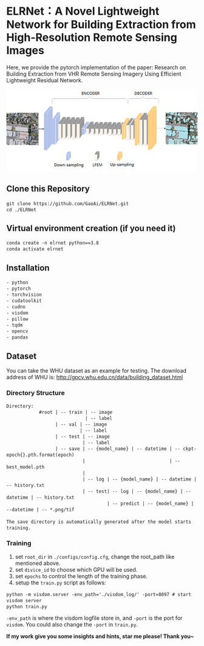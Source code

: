 # ELRNet：A Novel Lightweight Network for Building Extraction from High-Resolution Remote Sensing Images

Here, we provide the pytorch implementation of the paper: Research on Building Extraction from VHR Remote Sensing
Imagery Using Efficient Lightweight Residual Network.

![image-20210228153142126](./Architecture.tif)

## Clone this Repository
```
git clone https://github.com/GaoAi/ELRNet.git
cd ./ELRNet
```

## Virtual environment creation (if you need it)
```
conda create -n elrnet python==3.8
conda activate elrnet
```

## Installation
```
- python
- pytorch
- torchvision
- cudatoolkit
- cudnn
- visdom
- pillow
- tqdm
- opencv
- pandas
```

## Dataset
You can take the WHU dataset as an example for testing. The download address of WHU is: http://gpcv.whu.edu.cn/data/building_dataset.html 
### Directory Structure
```
Directory:
            #root | -- train | -- image 
                             | -- label 
                  | -- val | -- image 
                           | -- label    
                  | -- test | -- image 
                            | -- label
                  | -- save | -- {model_name} | -- datetime | -- ckpt-epoch{}.pth.format(epoch)
                            |                               | -- best_model.pth
                            |
                            | -- log | -- {model_name} | -- datetime | -- history.txt
                            | -- test| -- log | -- {model_name} | --datetime | -- history.txt
                                     | -- predict | -- {model_name} | --datetime | -- *.png/tif

The save directory is automatically generated after the model starts training.
```
### Training
1. set `root_dir` in `./configs/config.cfg`, change the root_path like mentioned above.
2. set `divice_id` to choose which GPU will be used.
3. set `epochs` to control the length of the training phase.
4. setup the `train.py` script as follows:
```
python -m visdom.server -env_path='./visdom_log/' -port=8097 # start visdom server
python train.py
```
`-env_path` is where the visdom logfile store in, and `-port` is the port for `visdom`. You could also change the `-port` in `train.py`.



**If my work give you some insights and hints, star me please! Thank you~**
